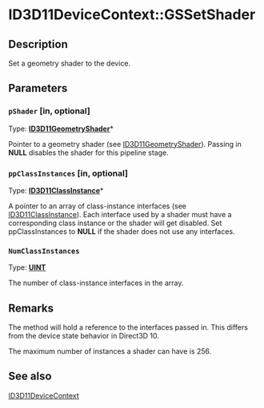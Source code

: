 # ID3D11DeviceContext::GSSetShader

## Description

Set a geometry shader to the device.

## Parameters

### `pShader` [in, optional]

Type: **[ID3D11GeometryShader](https://learn.microsoft.com/windows/desktop/api/d3d11/nn-d3d11-id3d11geometryshader)***

Pointer to a geometry shader (see [ID3D11GeometryShader](https://learn.microsoft.com/windows/desktop/api/d3d11/nn-d3d11-id3d11geometryshader)). Passing in **NULL** disables the shader for this pipeline stage.

### `ppClassInstances` [in, optional]

Type: **[ID3D11ClassInstance](https://learn.microsoft.com/windows/desktop/api/d3d11/nn-d3d11-id3d11classinstance)***

A pointer to an array of class-instance interfaces (see [ID3D11ClassInstance](https://learn.microsoft.com/windows/desktop/api/d3d11/nn-d3d11-id3d11classinstance)). Each interface used by a shader must have a corresponding class instance or the shader will get disabled. Set ppClassInstances to **NULL** if the shader does not use any interfaces.

### `NumClassInstances`

Type: **[UINT](https://learn.microsoft.com/windows/desktop/WinProg/windows-data-types)**

The number of class-instance interfaces in the array.

## Remarks

The method will hold a reference to the interfaces passed in.
This differs from the device state behavior in Direct3D 10.

The maximum number of instances a shader can have is 256.

## See also

[ID3D11DeviceContext](https://learn.microsoft.com/windows/desktop/api/d3d11/nn-d3d11-id3d11devicecontext)